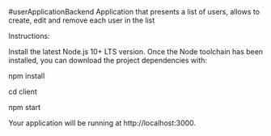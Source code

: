 #userApplicationBackend
Application that presents a list of users, allows to create, edit and remove each user in the list

Instructions:

Install the latest Node.js 10+ LTS version. Once the Node toolchain has been installed, you can download the project dependencies with:

npm install

cd client 

npm start

Your application will be running at http://localhost:3000.

